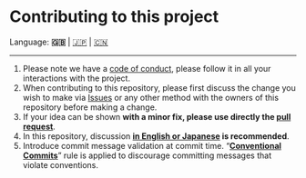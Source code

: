 # Contributing to this project

Language: **🇬🇧** | [🇯🇵](./CONTRIBUTING.ja.md) | [🇨🇳](./CONTRIBUTING.zh.md)

---

1. Please note we have a [code of conduct](./CODE_OF_CONDUCT.md), please
   follow it in all your interactions with the project.
2. When contributing to this repository,
   please first discuss the change you wish to make via
   [Issues](https://github.com/kurone-kito/awesome-bad-ui-ux/issues) or any
   other method with the owners of this repository before making a change.
3. If your idea can be shown **with a minor fix, please use directly the
   [pull request](https://github.com/kurone-kito/awesome-bad-ui-ux/pulls)**.
4. In this repository, discussion
   **[in English or Japanese](https://translate.google.com/) is recommended**.
5. Introduce commit message validation at commit time.
   “**[Conventional Commits](https://www.conventionalcommits.org/)**”
   rule is applied to discourage committing messages that violate conventions.
